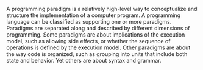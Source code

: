 A programming paradigm is a relatively high-level way to conceptualize and structure the implementation of a computer program. 
A programming language can be classified as supporting one or more paradigms.
Paradigms are separated along and described by different dimensions of programming.
Some paradigms are about implications of the execution model, such as allowing side effects, or whether the sequence of operations is defined by the execution model. Other paradigms are about the way code is organized, such as grouping into units that include both state and behavior.
Yet others are about syntax and grammar. 
